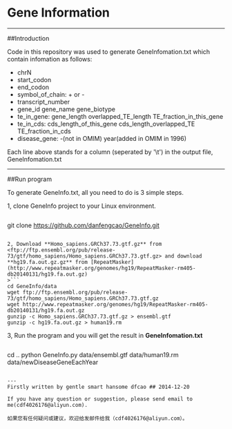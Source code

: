Gene Information
===========================
---
##Introduction

Code in this repository was used to generate GeneInfomation.txt which contain infomation as follows:

+ chrN 
+ start_codon 
+ end_codon 
+ symbol_of_chain: + or - 
+ transcript_number
+ gene_id gene_name gene_biotype
+ te_in_gene: gene_length overlapped_TE_length TE_fraction_in_this_gene
+ te_in_cds: cds_length_of_this_gene cds_length_overlapped_TE TE_fraction_in_cds
+ disease_gene: -(not in OMIM) year(added in OMIM in 1996)

Each line above stands for a column (seperated by '\t') in the output file, GeneInfomation.txt 

---
##Run program

To generate GeneInfo.txt, all you need to do is 3 simple steps.

1, clone GeneInfo project to your Linux environment.
>```
git clone https://github.com/danfengcao/GeneInfo.git
```

2, Download **Homo_sapiens.GRCh37.73.gtf.gz** from <ftp://ftp.ensembl.org/pub/release-73/gtf/homo_sapiens/Homo_sapiens.GRCh37.73.gtf.gz> and download **hg19.fa.out.gz.gz** from [RepeatMasker](http://www.repeatmasker.org/genomes/hg19/RepeatMasker-rm405-db20140131/hg19.fa.out.gz)
>```
cd GeneInfo/data
wget ftp://ftp.ensembl.org/pub/release-73/gtf/homo_sapiens/Homo_sapiens.GRCh37.73.gtf.gz
wget http://www.repeatmasker.org/genomes/hg19/RepeatMasker-rm405-db20140131/hg19.fa.out.gz
gunzip -c Homo_sapiens.GRCh37.73.gtf.gz > ensembl.gtf
gunzip -c hg19.fa.out.gz > human19.rm
```

3, Run the program and you will get the result in **GeneInfomation.txt**
>```
cd ..
python GeneInfo.py data/ensembl.gtf data/human19.rm data/newDiseaseGeneEachYear
```

---
Firstly written by gentle smart hansome dfcao ## 2014-12-20

If you have any question or suggestion, please send email to me(cdf4026176@aliyun.com).

如果您有任何疑问或建议，欢迎给发邮件给我（cdf4026176@aliyun.com）。